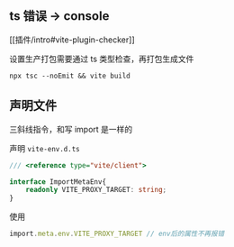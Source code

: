 ## ts 错误 -> console

[[插件/intro#vite-plugin-checker]]

设置生产打包需要通过 ts 类型检查，再打包生成文件

```shell
npx tsc --noEmit && vite build
```

## 声明文件

三斜线指令，和写 import 是一样的

声明 `vite-env.d.ts`

```ts
/// <reference type="vite/client"> 

interface ImportMetaEnv{
	readonly VITE_PROXY_TARGET: string;
}
```

使用

```ts
import.meta.env.VITE_PROXY_TARGET // env后的属性不再报错
```
